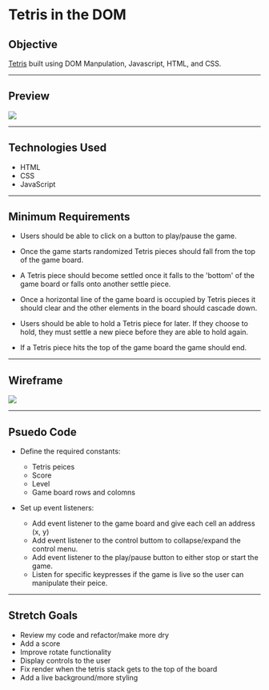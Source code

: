 # Tetris in the DOM

## Objective
[Tetris](https://tetris-dom-project.surge.sh/) built using DOM Manpulation, Javascript, HTML, and CSS.

---
## Preview
<img src="https://i.imgur.com/YaRbXB2.png">

---
## Technologies Used
* HTML
* CSS
* JavaScript
---
## Minimum Requirements
* Users should be able to click on a button to play/pause the game.
  
* Once the game starts randomized Tetris pieces should fall from the top of the game board. 
  
* A Tetris piece should become settled once it falls to the 'bottom' of the game board or falls onto another settle piece.

* Once a horizontal line of the game board is occupied by Tetris pieces it should clear and the other elements in the board should cascade down.

* Users should be able to hold a Tetris piece for later. If they choose to hold, they must settle a new piece before they are able to hold again.

* If a Tetris piece hits the top of the game board the game should end.
---
## Wireframe
<img src = https://i.imgur.com/3F1t9Oe.png/>

---
## Psuedo Code
* Define the required constants:
   * Tetris peices 
   * Score 
   * Level
   * Game board rows and colomns 

* Set up event listeners:
   * Add event listener to the game board and give each cell an address (x, y) 
   * Add event listener to the control buttom to collapse/expand the control menu.
   * Add event listener to the play/pause button to either stop or start the game.
   * Listen for specific keypresses if the game is live so the user can manipulate their peice. 
--- 
## Stretch Goals
* Review my code and refactor/make more dry
* Add a score
* Improve rotate functionality
* Display controls to the user
* Fix render when the tetris stack gets to the top of the board
* Add a live background/more styling